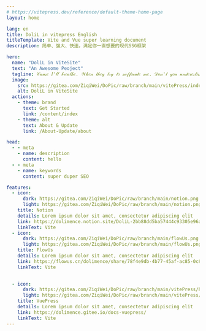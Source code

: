 ```yaml
---
# https://vitepress.dev/reference/default-theme-home-page
layout: home

lang: en
title: DoliL in vitepress English
titleTemplate: Vite and Vue super learning document
description: 简单、强大、快速。满足你一直想要的现代SSG框架

hero:
  name: "DoliL in ViteSite"
  text: "An Awesome Peoject"
  tagline: 𝒞𝒶𝓊𝓈𝑒 𝐼'𝓁𝓁 𝒷𝓇𝑒𝒶𝓉𝒽𝑒. 𝒲𝒽𝑒𝓃 𝓉𝒽𝑒𝓎 𝓉𝓇𝓎 𝓉𝑜 𝓈𝓊𝒻𝒻𝑜𝒸𝒶𝓉𝑒 𝓂𝑒. 𝒟𝑜𝓃'𝓉 𝓎𝑜𝓊 𝓊𝓃𝒹𝑒𝓇𝑒𝓈𝓉𝒾𝓂𝒶𝓉𝑒 𝓂𝑒 .𝒞𝒶𝓊𝓈𝑒 𝐼 𝓀𝓃𝑜𝓌 𝓉𝒽𝒶𝓉 𝐼 𝓌𝑜𝓃'𝓉 𝑔𝑜 𝓈𝓅𝑒𝑒𝒸𝒽𝓁𝑒𝓈𝓈.
  image:
    src: https://gitea.com/ZiqiWei/DoPic/raw/branch/main/vitePress/index-image2.svg
    alt: DoliL in ViteSite
  actions:
    - theme: brand
      text: Get Started
      link: /content/index
    - theme: alt
      text: About & Update
      link: /About-Update/about

head:
  - - meta
    - name: description
      content: hello
  - - meta
    - name: keywords
      content: super duper SEO

features:
  - icon: 
      dark: https://gitea.com/ZiqiWei/DoPic/raw/branch/main/notion.png
      light: https://gitea.com/ZiqiWei/DoPic/raw/branch/main/notion.png
    title: Notion
    details: Lorem ipsum dolor sit amet, consectetur adipiscing elit
    link: https://dolimence.notion.site/DoliL-2bb88dd5ba57444c93305e96a458517f
    linkText: Vite
  - icon: 
      dark: https://gitea.com/ZiqiWei/DoPic/raw/branch/main/flowUs.png
      light: https://gitea.com/ZiqiWei/DoPic/raw/branch/main/flowUs.png
    title: FlowUs
    details: Lorem ipsum dolor sit amet, consectetur adipiscing elit
    link: https://flowus.cn/dolimence/share/78f4e9db-4b77-45af-ac85-0c828cc346dd【FlowUs 息流】DoliL in FlowUs
    linkText: Vite

    
  - icon:
      dark: https://gitea.com/ZiqiWei/DoPic/raw/branch/main/vitePress/hero.png
      light: https://gitea.com/ZiqiWei/DoPic/raw/branch/main/vitePress/hero.png
    title: VuePress
    details: Lorem ipsum dolor sit amet, consectetur adipiscing elit
    link: https://dolimence.gitee.io/docs-vuepress/
    linkText: Vite
---
```


